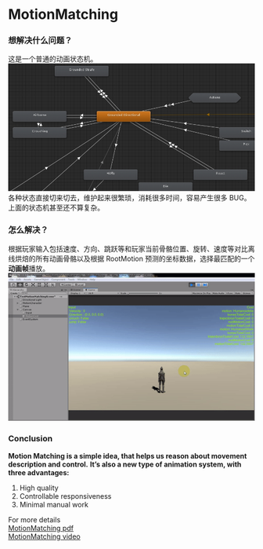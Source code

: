 # MotionMatching

### 想解决什么问题？
这是一个普通的动画状态机。<br>
![anim-state-machine](/Images/anim-state-machine.png)<br>
各种状态直接切来切去，维护起来很繁琐，消耗很多时间，容易产生很多 BUG。上面的状态机甚至还不算复杂。<br>

### 怎么解决？
根据玩家输入包括速度、方向、跳跃等和玩家当前骨骼位置、旋转、速度等对比离线烘焙的所有动画骨骼以及根据 RootMotion 预测的坐标数据，选择最匹配的一个**动画帧**播放。
![MM](/Images/motionmatching.gif)<br>

### Conclusion
**Motion Matching is a simple idea, that helps us reason about movement description and control.**
**It’s also a new type of animation system, with three advantages:**
1. High quality
2. Controllable responsiveness
3. Minimal manual work

For more details<br>
[MotionMatching pdf](https://twvideo01.ubm-us.net/o1/vault/gdc2016/Presentations/Clavet_Simon_MotionMatching.pdf)<br>
[MotionMatching video](https://www.gdcvault.com/play/1023280/Motion-Matching-and-The-Road)<br>
